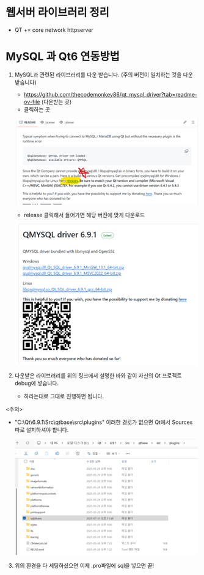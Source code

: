 # 웹서버 라이브러리 정리 
- QT += core network httpserver



# MySQL 과 Qt6 연동방법

1. MySQL과 관련된 라이브러리를 다운 받습니다. (주의 버전이 일치하는 것을 다운 받습니다)
   - https://github.com/thecodemonkey86/qt_mysql_driver?tab=readme-ov-file  (다운받는 곳)
   - 클릭하는 곳
     
   ![다운 받는 곳1](./readme_images/mysql_library.png)

   - release 클릭해서 들어가면 해당 버전에 맞게 다운로드

   ![다운 받는 곳2](./readme_images/QMySQL.png)

2. 다운받은 라이브러리를 위의 링크에서 설명한 바와 같이 자신의 Qt 프로젝트 debug에 넣습니다.
    - 하라는대로 그대로 진행하면 됩니다. 


<주의>
* "C:\Qt\6.9.1\Src\qtbase\src\plugins" 이러한 경로가 없으면 Qt에서 Sources 따로 설치하셔야 합니다. 

   ![폴더 경로](./readme_images/sqldrivers.png)

3. 위의 환경을 다 세팅하셨으면 이제 .pro파일에 sql을 넣으면 끝! 
